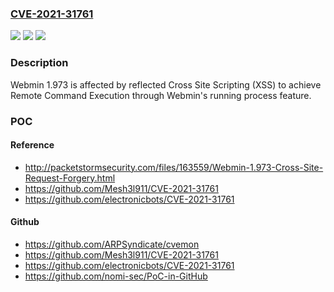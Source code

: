 ### [CVE-2021-31761](https://cve.mitre.org/cgi-bin/cvename.cgi?name=CVE-2021-31761)
![](https://img.shields.io/static/v1?label=Product&message=n%2Fa&color=blue)
![](https://img.shields.io/static/v1?label=Version&message=n%2Fa&color=blue)
![](https://img.shields.io/static/v1?label=Vulnerability&message=n%2Fa&color=brighgreen)

### Description

Webmin 1.973 is affected by reflected Cross Site Scripting (XSS) to achieve Remote Command Execution through Webmin's running process feature.

### POC

#### Reference
- http://packetstormsecurity.com/files/163559/Webmin-1.973-Cross-Site-Request-Forgery.html
- https://github.com/Mesh3l911/CVE-2021-31761
- https://github.com/electronicbots/CVE-2021-31761

#### Github
- https://github.com/ARPSyndicate/cvemon
- https://github.com/Mesh3l911/CVE-2021-31761
- https://github.com/electronicbots/CVE-2021-31761
- https://github.com/nomi-sec/PoC-in-GitHub

